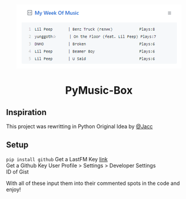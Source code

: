 <p align='center'>
  <img src='https://github.com/RustyBalboadev/PyMusic-Box/blob/master/PyMusicbox.png'>
  <h1 align="center">PyMusic-Box</h1>
</p>

## Inspiration
This project was rewritting in Python Original Idea by [@Jacc](https://github.com/jacc/music-box)

## Setup
``pip install github``
Get a LastFM Key [link](https://www.last.fm/api/account/create)\
Get a Github Key User Profile > Settings > Developer Settings\
ID of Gist

With all of these input them into their commented spots in the code and enjoy!

